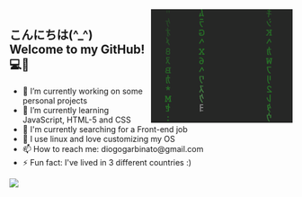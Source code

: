 <img align="right" src="matrix.gif" width="50%" alt="matrix gif" style="filter: brightness(50%) contrast(70%);">

<h2> こんにちは(^_^)<br>Welcome to my GitHub! 💻🤗</h2>

<ul>
    <li> 🔭 I’m currently working on some personal projects
    <li> 🌱 I’m currently learning JavaScript, HTML-5 and CSS
    <li> 🔎 I'm currently searching for a Front-end job
    <li> 🐧 I use linux and love customizing my OS
    <li> 📫 How to reach me: diogogarbinato@gmail.com
    <li> ⚡ Fun fact: I've lived in 3 different countries :) 
</ul>

<img height="180em" src="https://github-readme-stats-sigma-five.vercel.app/api/top-langs/?username=DiogoGDF&layout=compact&langs_count=16&theme=blue-green"/>

